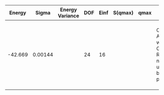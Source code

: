 | Energy  | Sigma   | Energy Variance | DOF | Einf | S(qmax) | qmax | Method                                                       | Data Repository                                              |
|---------|---------|-----------------|-----|------|---------|------|--------------------------------------------------------------|--------------------------------------------------------------|
| -42.669 | 0.00144 |                 | 24  | 16   |         |      | CP AFQMC with Constraint Release; no strict upper bound property | H. Shi and S. Zhang, Symmetry in auxiliary-field quantum Monte Carlo calculations, Phys. Rev. B 88, 125132 (2013). |
